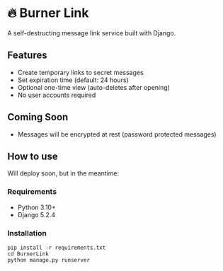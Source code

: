 # 🔥 Burner Link

A self-destructing message link service built with Django.

## Features
- Create temporary links to secret messages
- Set expiration time (default: 24 hours)
- Optional one-time view (auto-deletes after opening)
- No user accounts required

## Coming Soon

- Messages will be encrypted at rest (password protected messages)

## How to use

Will deploy soon, but in the meantime:

### Requirements
- Python 3.10+
- Django 5.2.4

### Installation

```
pip install -r requirements.txt
cd BurnerLink
python manage.py runserver
```
